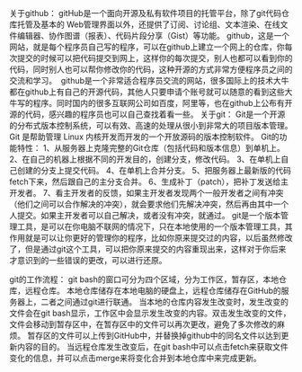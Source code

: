 关于github：
gitHub是一个面向开源及私有软件项目的托管平台，除了git代码仓库托管及基本的 Web管理界面以外，还提供了订阅、讨论组、文本渲染、在线文件编辑器、协作图谱（报表）、代码片段分享（Gist）等功能。
github，这是一个网站，就是每个程序员自己写的程序，可以在github上建立一个网上的仓库，你每次提交的时候可以把代码提交到网上，这样你的每次提交，别人也都可以看到你的代码，同时别人也可以帮你修改你的代码，这种开源的方式非常方便程序员之间的交流和学习。 
github是一个非常适合程序员交流的网站，很多国际上的技术大牛都在github上有自己的开源代码，其他人只要申请个账号就可以随意的看到这些大牛写的程序。同时国内的很多互联网公司如百度，阿里等，也在github上公布有开源的代码，感兴趣的程序员也可以自己查找着看一些。
关于git：
Git是一个开源的分布式版本控制系统，可以有效、高速的处理从很小到非常大的项目版本管理。Git 是帮助管理 Linux 内核开发而开发的一个开放源码的版本控制软件。
Git的功能特性：
1、从服务器上克隆完整的Git仓库（包括代码和版本信息）到单机上。
2、在自己的机器上根据不同的开发目的，创建分支，修改代码。
3、在单机上自己创建的分支上提交代码。
4、在单机上合并分支。
5、把服务器上最新版的代码fetch下来，然后跟自己的主分支合并。
6、生成补丁（patch），把补丁发送给主开发者。
7、看主开发者的反馈，如果主开发者发现两个一般开发者之间有冲突（他们之间可以合作解决的冲突），就会要求他们先解决冲突，然后再由其中一个人提交。如果主开发者可以自己解决，或者没有冲突，就通过。
git是一个版本管理工具，是可以在你电脑不联网的情况下，只在本地使用的一个版本管理工具，其作用就是可以让你更好的管理你的程序，比如你原来提交过的内容，以后虽然修改了，但是通过git这个工具，可以把你原来提交的内容重现出来，这样对于你后来才意识到的一些错误的更改，可以进行还原。

git的工作流程：
git bash的窗口可分为四个区域，分为工作区，暂存区，本地仓库，远程仓库。
本地仓库储存在本地电脑的硬盘上，远程仓库储存在GitHub的服务器上，二者之间通过git进行联通。
当本地的仓库内容发生改变时，发生改变的文件会在git bash显示，工作区中会显示发生改变的内容。双击发生改变的文件，文件会移动到暂存区中，在暂存区中的文件可以再次更改，避免了多次修改的麻烦。
暂存区的文件可以上传到GitHub中，并替换掉github中的同名文件以达到更新内容的目的。
当远程仓库发生改变后，在git bash中可以点击fetch来获取文件变化的信息，并可以点击merge来将变化合并到本地仓库中来完成更新。
